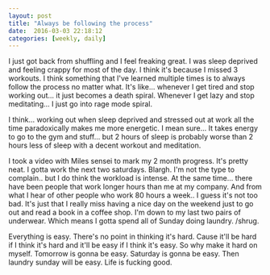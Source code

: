```yaml
---
layout: post
title: "Always be following the process"
date:  2016-03-03 22:18:12
categories: [weekly, daily]
---
```

I just got back from shuffling and I feel freaking great. I was sleep deprived and feeling crappy for most of the day. I think it's because I missed 3 workouts. I think something that I've learned multiple times is to always follow the process no matter what. It's like... whenever I get tired and stop working out... it just becomes a death spiral. Whenever I get lazy and stop meditating... I just go into rage mode spiral.

I think... working out when sleep deprived and stressed out at work all the time paradoxically makes me more energetic. I mean sure... It takes energy to go to the gym and stuff... but 2 hours of sleep is probably worse than 2 hours less of sleep with a decent workout and meditation.

I took a video with Miles sensei to mark my 2 month progress. It's pretty neat. I gotta work the next two saturdays. Blargh. I'm not the type to complain.. but I do think the workload is intense. At the same time... there have been people that work longer hours than me at my company. And from what I hear of other people who work 80 hours a week.. I guess it's not too bad. It's just that I really miss having a nice day on the weekend just to go out and read a book in a coffee shop. I'm down to my last two pairs of underwear. Which means I gotta spend all of Sunday doing laundry. /shrug.

Everything is easy. There's no point in thinking it's hard. Cause it'll be hard if I think it's hard and it'll be easy if I think it's easy. So why make it hard on myself. Tomorrow is gonna be easy. Saturday is gonna be easy. Then laundry sunday will be easy. Life is fucking good.
